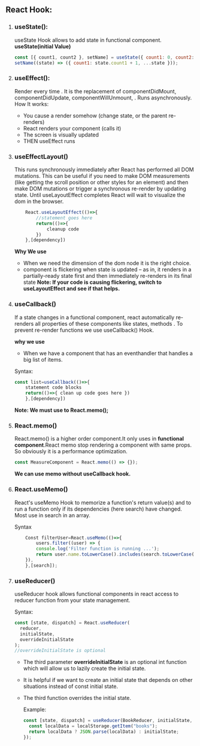 ## React Hook:

1.  ### useState():

    useState Hook allows to add state in functional component.
    **useState(initial Value)**

    ```js
    const [{ count1, count2 }, setName] = useState({ count1: 0, count2: 10 });
    setName((state) => ({ count1: state.count1 + 1, ...state }));
    ```

2.  ### useEffect():

    Render every time . It is the replacement of componentDidMount, componentDidUpdate, componentWillUnmount, . Runs asynchronously.
    How It works:

    - You cause a render somehow (change state, or the parent re-renders)
    - React renders your component (calls it)
    - The screen is visually updated
    - THEN useEffect runs

3.  ### useEffectLayout()

    This runs synchronously immediately after React has performed all DOM mutations. This can be useful if you need to make DOM measurements (like getting the scroll position or other styles for an element) and then make DOM mutations or trigger a synchronous re-render by updating state. Until useLayoutEffect completes React will wait to visualize the dom in the browser.

    ```js
        React.useLayoutEffect(()=>{
            //statement goes here
            return(()=>{
                cleanup code
            })
        },[dependency])
    ```

    **Why We use**

    - When we need the dimension of the dom node it is the right choice.
    - component is flickering when state is updated – as in, it renders in a partially-ready state first and then immediately re-renders in its final state
      **Note: If your code is causing flickering, switch to useLayoutEffect and see if that helps.**

4.  ### useCallback()

    If a state changes in a functional component, react automatically re-renders all properties of these components like states, methods . To prevent re-render functions we use useCallback() Hook.

    **why we use**

    - When we have a component that has an eventhandler that handles a big list of items.

    Syntax:

    ```js
    const list=useCallback(()=>{
        statement code blocks
        return(()=>{ clean up code goes here })
        },[dependency])
    ```

    **Note: We must use to React.memo();**

5.  ### React.memo()

    React.memo() is a higher order component.It only uses in **functional component**.React memo stop rendering a component with same props. So obviously it is a performance optimization.

    ```js
    const MeasureComponent = React.memo(() => {});
    ```

    **We can use memo without useCallback hook.**

6.  ### React.useMemo()

    React's useMemo Hook to memorize a function's return value(s) and to run a function only if its dependencies (here search) have changed. Most use in search in an array.

    Syntax

    ```js
        Const filterUser=React.useMemo(()=>{
            users.filter((user) => {
            console.log('Filter function is running ...');
            return user.name.toLowerCase().includes(search.toLowerCase());
        }),
        },[search]);
    ```

7.  ### useReducer()

    useReducer hook allows functional components in react access to reducer function from your state management.

    Syntax:

    ```js
    const [state, dispatch] = React.useReducer(
      reducer,
      initialState,
      overrideInitialState
    );
    //overrideInitialState is optional
    ```

    - The third parameter **overrideInitialState** is an optional int function which will allow us to lazily create the initial state.
    - It is helpful if we want to create an initial state that depends on other situations instead of const initial state.
    - The third function overrides the initial state.

      Example:

      ```js
      const [state, dispatch] = useReducer(BookReducer, initialState, () => {
        const localData = localStorage.getItem("books");
        return localData ? JSON.parse(localData) : initialState;
      });
      ```
